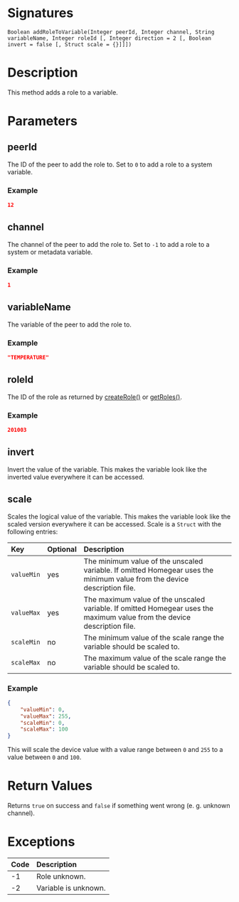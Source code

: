 <!---
{
    "category": "Roles",
    "name": "addRoleToVariable",
    "shortDescription": "Adds a role to a variable"
}
--->

# Signatures

```
Boolean addRoleToVariable(Integer peerId, Integer channel, String variableName, Integer roleId [, Integer direction = 2 [, Boolean invert = false [, Struct scale = {}]]])
```

# Description

This method adds a role to a variable.

# Parameters

## peerId

The ID of the peer to add the role to. Set to `0` to add a role to a system variable.

### Example

```json
12
```

## channel

The channel of the peer to add the role to. Set to `-1` to add a role to a system or metadata variable.

### Example

```json
1
```

## variableName

The variable of the peer to add the role to.

### Example

```json
"TEMPERATURE"
```

## roleId

The ID of the role as returned by [createRole()](#createRole) or [getRoles()](#getRoles).

### Example

```json
201003
```

## invert

Invert the value of the variable. This makes the variable look like the inverted value everywhere it can be accessed.

## scale

Scales the logical value of the variable. This makes the variable look like the scaled version everywhere it can be accessed. Scale is a `Struct` with the following entries:

| Key | Optional | Description          |
|:-----|:--|:---------------------|
`valueMin` | yes | The minimum value of the unscaled variable. If omitted Homegear uses the minimum value from the device description file.
`valueMax` | yes | The maximum value of the unscaled variable. If omitted Homegear uses the maximum value from the device description file.
`scaleMin` | no | The minimum value of the scale range the variable should be scaled to.
`scaleMax` | no | The maximum value of the scale range the variable should be scaled to.

### Example

```json
{
	"valueMin": 0,
	"valueMax": 255,
	"scaleMin": 0,
	"scaleMax": 100
}
```

This will scale the device value with a value range between `0` and `255` to a value between `0` and `100`.

# Return Values

Returns `true` on success and `false` if something went wrong (e. g. unknown channel).

# Exceptions

| Code | Description          |
|:-----|:---------------------|
| -1   | Role unknown.        |
| -2   | Variable is unknown. |